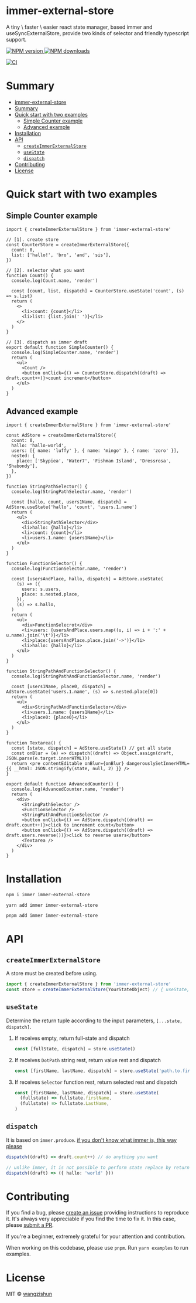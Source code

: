 # immer-external-store

A tiny \ faster \ easier react state manager, based immer and useSyncExternalStore, provide two kinds of selector and friendly typescript support.

<a href="https://npmjs.org/package/immer-external-store">
  <img alt="NPM version" src="https://img.shields.io/npm/v/immer-external-store.svg?style=flat-square">
</a>
<a href="https://npmjs.org/package/immer-external-store">
  <img alt="NPM downloads" src="https://img.shields.io/npm/dm/immer-external-store.svg?style=flat-square">
</a>

[![CI](https://github.com/wangzishun/immer-external-store/actions/workflows/ci.yml/badge.svg)](https://github.com/wangzishun/immer-external-store/actions/workflows/ci.yml)

# Summary

- [immer-external-store](#immer-external-store)
- [Summary](#summary)
- [Quick start with two examples](#quick-start-with-two-examples)
  - [Simple Counter example](#simple-counter-example)
  - [Advanced example](#advanced-example)
- [Installation](#installation)
- [API](#api)
  - [`createImmerExternalStore`](#createimmerexternalstore)
  - [`useState`](#usestate)
  - [`dispatch`](#dispatch)
- [Contributing](#contributing)
- [License](#license)

# Quick start with two examples

## Simple Counter example

```tsx
import { createImmerExternalStore } from 'immer-external-store'

// [1]. create store
const CounterStore = createImmerExternalStore({
  count: 0,
  list: ['hallo!', 'bro', 'and', 'sis'],
})

// [2]. selector what you want
function Count() {
  console.log(Count.name, 'render')

  const [count, list, dispatch] = CounterStore.useState('count', (s) => s.list)
  return (
    <>
      <li>count: {count}</li>
      <li>list: {list.join(' ')}</li>
    </>
  )
}

// [3]. dispatch as immer draft
export default function SimpleCounter() {
  console.log(SimpleCounter.name, 'render')
  return (
    <ul>
      <Count />
      <button onClick={() => CounterStore.dispatch((draft) => draft.count++)}>count increment</button>
    </ul>
  )
}
```

## Advanced example

```tsx
import { createImmerExternalStore } from 'immer-external-store'

const AdStore = createImmerExternalStore({
  count: 0,
  hallo: 'hallo-world',
  users: [{ name: 'luffy' }, { name: 'mingo' }, { name: 'zoro' }],
  nested: {
    place: ['Skypiea', 'Water7', 'Fishman Island', 'Dressrosa', 'Shabondy'],
  },
})

function StringPathSelector() {
  console.log(StringPathSelector.name, 'render')

  const [hallo, count, users1Name, dispatch] = AdStore.useState('hallo', 'count', 'users.1.name')
  return (
    <ul>
      <div>StringPathSelector</div>
      <li>hallo: {hallo}</li>
      <li>count: {count}</li>
      <li>users.1.name: {users1Name}</li>
    </ul>
  )
}

function FunctionSelector() {
  console.log(FunctionSelector.name, 'render')

  const [usersAndPlace, hallo, dispatch] = AdStore.useState(
    (s) => ({
      users: s.users,
      place: s.nested.place,
    }),
    (s) => s.hallo,
  )
  return (
    <ul>
      <div>FunctionSelecrot</div>
      <li>users: {usersAndPlace.users.map((u, i) => i + ':' + u.name).join('\t')}</li>
      <li>place:{usersAndPlace.place.join('->')}</li>
      <li>hallo: {hallo}</li>
    </ul>
  )
}

function StringPathAndFunctionSelector() {
  console.log(StringPathAndFunctionSelector.name, 'render')

  const [users1Name, place0, dispatch] = AdStore.useState('users.1.name', (s) => s.nested.place[0])
  return (
    <ul>
      <div>StringPathAndFunctionSelector</div>
      <li>users.1.name: {users1Name}</li>
      <li>place0: {place0}</li>
    </ul>
  )
}

function Textarea() {
  const [state, dispatch] = AdStore.useState() // get all state
  const onBlur = (e) => dispatch((draft) => Object.assign(draft, JSON.parse(e.target.innerHTML)))
  return <pre contentEditable onBlur={onBlur} dangerouslySetInnerHTML={{ __html: JSON.stringify(state, null, 2) }} />
}

export default function AdvancedCounter() {
  console.log(AdvancedCounter.name, 'render')
  return (
    <div>
      <StringPathSelector />
      <FunctionSelector />
      <StringPathAndFunctionSelector />
      <button onClick={() => AdStore.dispatch((draft) => draft.count++)}>click to increment count</button>
      <button onClick={() => AdStore.dispatch((draft) => draft.users.reverse())}>click to reverse users</button>
      <Textarea />
    </div>
  )
}
```

# Installation

```sh
npm i immer immer-external-store
```

```sh
yarn add immer immer-external-store
```

```sh
pnpm add immer immer-external-store
```

# API

## `createImmerExternalStore`

A store must be created before using.

```ts
import { createImmerExternalStore } from 'immer-external-store'
const store = createImmerExternalStore(YourStateObject) // { useState, dispatch }
```

## `useState`

Determine the return tuple according to the input parameters, `[...state, dispatch]`.

1.  If receives empty, return full-state and dispatch

    ```ts
    const [fullState, dispatch] = store.useState()
    ```

2.  If receives `DotPath` string rest, return value rest and dispatch

    ```ts
    const [firstName, lastName, dispatch] = store.useState('path.to.first.name', 'path.to.last.name')
    ```

3.  If receives `Selector` function rest, return selected rest and dispatch

    ```ts
    const [firstName, lastName, dispatch] = store.useState(
      (fullstate) => fullstate.firstName,
      (fullstate) => fullstate.LastName,
    )
    ```

## `dispatch`

It is based on `immer.produce`. [if you don't know what immer is, this way please](https://immerjs.github.io/immer/produce/#example)

```ts
dispatch((draft) => draft.count++) // do anything you want
```

```ts
// unlike immer, it is not possible to perform state replace by return value. only revise draft is effective
dispatch((draft) => ({ hallo: 'world' }))
```

# Contributing

If you find a bug, please [create an issue](https://github.com/wangzishun/immer-external-store/issues/new) providing instructions to reproduce it. It's always very appreciable if you find the time to fix it. In this case, please [submit a PR](https://github.com/wangzishun/immer-external-store/pulls).

If you're a beginner, extremely grateful for your attention and contribution.

When working on this codebase, please use `pnpm`. Run `yarn examples` to run examples.

# License

MIT © [wangzishun](https://github.com/wangzishun)
